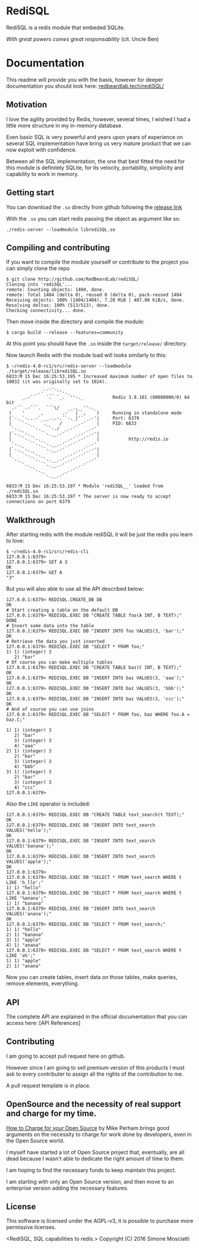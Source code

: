 # RediSQL

RediSQL is a redis module that embeded SQLite.

_With great powers comes great responsability_ (cit. Uncle Ben)

# Documentation

This readme will provide you with the basis, however for deeper documentation you should look here: [redbeardlab.tech/rediSQL/](http://redbeardlab.tech/rediSQL/)

## Motivation

I love the agility provided by Redis, however, several times, I wished I had a little more structure in my in-memory database.

Even basic SQL is very powerful and years upon years of experience on several SQL implementation have bring us very mature product that we can now exploit with confidence.

Between all the SQL implementation, the one that best fitted the need for this module is definitely SQLite, for its velocity, portability, simplicity and capability to work in memory.

## Getting start

You can download the `.so` directly from github following the [release link](https://github.com/RedBeardLab/rediSQL/releases)

With the `.so` you can start redis passing the object as argument like so:

```
./redis-server --loadmodule librediSQL.so 
```

## Compiling and contributing

If you want to compile the module yourself or contribute to the project you can simply clone the repo

```
$ git clone http://github.com/RedBeardLab/rediSQL/
Cloning into 'rediSQL'...
remote: Counting objects: 1404, done.
remote: Total 1404 (delta 0), reused 0 (delta 0), pack-reused 1404
Receiving objects: 100% (1404/1404), 7.28 MiB | 487.00 KiB/s, done.
Resolving deltas: 100% (513/513), done.
Checking connectivity... done.
```

Then move inside the directory and compile the module:

```
$ cargo build --release --features=community
```

At this point you should have the `.so` inside the `target/release/` directory.

Now launch Redis with the module load will looks similarly to this:

```
$ ~/redis-4.0-rc1/src/redis-server --loadmodule ./target/release/librediSQL.so 
6833:M 15 Dec 16:25:53.195 * Increased maximum number of open files to 10032 (it was originally set to 1024).
                _._                                                  
           _.-``__ ''-._                                             
      _.-``    `.  `_.  ''-._           Redis 3.9.101 (00000000/0) 64 bit
  .-`` .-```.  ```\/    _.,_ ''-._                                   
 (    '      ,       .-`  | `,    )     Running in standalone mode
 |`-._`-...-` __...-.``-._|'` _.-'|     Port: 6379
 |    `-._   `._    /     _.-'    |     PID: 6833
  `-._    `-._  `-./  _.-'    _.-'                                   
 |`-._`-._    `-.__.-'    _.-'_.-'|                                  
 |    `-._`-._        _.-'_.-'    |           http://redis.io        
  `-._    `-._`-.__.-'_.-'    _.-'                                   
 |`-._`-._    `-.__.-'    _.-'_.-'|                                  
 |    `-._`-._        _.-'_.-'    |                                  
  `-._    `-._`-.__.-'_.-'    _.-'                                   
      `-._    `-.__.-'    _.-'                                       
          `-._        _.-'                                           
              `-.__.-'                                               

6833:M 15 Dec 16:25:53.197 * Module 'rediSQL__' loaded from ./rediSQL.so
6833:M 15 Dec 16:25:53.197 * The server is now ready to accept connections on port 6379
```

## Walkthrough

After starting redis with the module rediSQL it will be just the redis you learn to love:

```
$ ~/redis-4.0-rc1/src/redis-cli 
127.0.0.1:6379> 
127.0.0.1:6379> SET A 3
OK
127.0.0.1:6379> GET A
"3"
```

But you will also able to use all the API described below:

```
127.0.0.1:6379> REDISQL.CREATE_DB DB
OK
# Start creating a table on the default DB
127.0.0.1:6379> REDISQL.EXEC DB "CREATE TABLE foo(A INT, B TEXT);"
DONE
# Insert some data into the table
127.0.0.1:6379> REDISQL.EXEC DB "INSERT INTO foo VALUES(3, 'bar');"
OK
# Retrieve the data you just inserted
127.0.0.1:6379> REDISQL.EXEC DB "SELECT * FROM foo;"
1) 1) (integer) 3
   2) "bar"
# Of course you can make multiple tables
127.0.0.1:6379> REDISQL.EXEC DB "CREATE TABLE baz(C INT, B TEXT);"
OK
127.0.0.1:6379> REDISQL.EXEC DB "INSERT INTO baz VALUES(3, 'aaa');"
OK
127.0.0.1:6379> REDISQL.EXEC DB "INSERT INTO baz VALUES(3, 'bbb');"
OK
127.0.0.1:6379> REDISQL.EXEC DB "INSERT INTO baz VALUES(3, 'ccc');"
OK
# And of course you can use joins
127.0.0.1:6379> REDISQL.EXEC DB "SELECT * FROM foo, baz WHERE foo.A = baz.C;"

1) 1) (integer) 3
   2) "bar"
   3) (integer) 3
   4) "aaa"
2) 1) (integer) 3
   2) "bar"
   3) (integer) 3
   4) "bbb"
3) 1) (integer) 3
   2) "bar"
   3) (integer) 3
   4) "ccc"
127.0.0.1:6379> 
```

Also the `LIKE` operator is included:

```
127.0.0.1:6379> REDISQL.EXEC DB "CREATE TABLE text_search(t TEXT);"
OK
127.0.0.1:6379> REDISQL.EXEC DB "INSERT INTO text_search VALUES('hello');"
OK
127.0.0.1:6379> REDISQL.EXEC DB "INSERT INTO text_search VALUES('banana');"
OK
127.0.0.1:6379> REDISQL.EXEC DB "INSERT INTO text_search VALUES('apple');"
OK
127.0.0.1:6379> 
127.0.0.1:6379> REDISQL.EXEC DB "SELECT * FROM text_search WHERE t LIKE 'h_llo';"
1) 1) "hello"
127.0.0.1:6379> REDISQL.EXEC DB "SELECT * FROM text_search WHERE t LIKE '%anana';"
1) 1) "banana"
127.0.0.1:6379> REDISQL.EXEC DB "INSERT INTO text_search VALUES('anana');"
OK
127.0.0.1:6379> REDISQL.EXEC DB "SELECT * FROM text_search;"
1) 1) "hello"
2) 1) "banana"
3) 1) "apple"
4) 1) "anana"
127.0.0.1:6379> REDISQL.EXEC DB "SELECT * FROM text_search WHERE t LIKE 'a%';"
1) 1) "apple"
2) 1) "anana"
``` 

Now you can create tables, insert data on those tables, make queries, remove elements, everything.

## API

The complete API are explained in the official documentation that you can access here: [API References]

## Contributing

I am going to accept pull request here on github.

However since I am going to sell premium version of this products I must ask to every contributer to assign all the rights of the contribution to me.

A pull request template is in place.

## OpenSource and the necessity of real support and charge for my time.

[How to Charge for your Open Source](http://www.mikeperham.com/2015/11/23/how-to-charge-for-your-open-source/) by Mike Perham brings good arguments on the necessity to charge for work done by developers, even in the Open Source world.

I myself have started a lot of Open Source project that, eventually, are all dead because I wasn't able to dedicate the right amount of time to them.

I am hoping to find the necessary funds to keep maintain this project.

I am starting with only an Open Source version, and then move to an enterprise version adding the necessary features.


## License

This software is licensed under the AGPL-v3, it is possible to purchase more permissive licenses.

<RediSQL, SQL capabilities to redis.>
Copyright (C) 2016  Simone Mosciatti

[api]: http://redbeardlab.tech/rediSQL/references/
